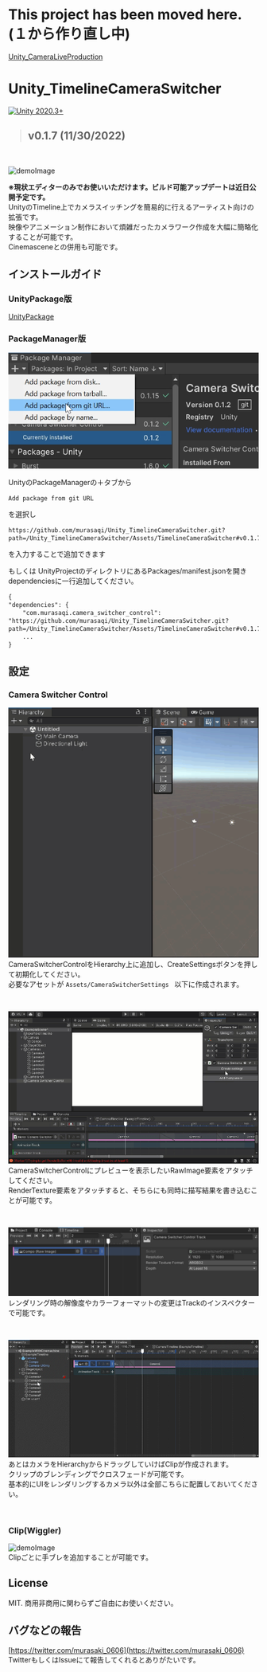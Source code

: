 # This project has been moved here.(１から作り直し中)
[Unity_CameraLiveProduction](https://github.com/murasaqi/Unity_CameraLiveProduction)


# Unity_TimelineCameraSwitcher
[![Unity 2020.3+](https://img.shields.io/badge/Unity-2020.3+-DCD0FF.svg?logo=unity&style=for-the-badge)](https://unity3d.com/jp/unity/qa/lts-releases?version=2020.3)

> ## v0.1.7 (11/30/2022)
> 
<!-- > - [UnityPackage](https://github.com/murasaqi/Unity_TimelineCameraSwitcher/releases/tag/v0.1.7)    -->
<br>

![demoImage](https://github.com/murasaqi/Unity_TimelineCameraSwitcher/blob/main/Docs/bandicam%202021-06-28%2002-02-49-927_1.gif)  

**※現状エディターのみでお使いいただけます。ビルド可能アップデートは近日公開予定です。**  
UnityのTimeline上でカメラスイッチングを簡易的に行えるアーティスト向けの拡張です。    
映像やアニメーション制作において煩雑だったカメラワーク作成を大幅に簡略化することが可能です。  
Cinemasceneとの併用も可能です。

## インストールガイド  
### UnityPackage版
[UnityPackage](https://github.com/murasaqi/Unity_TimelineCameraSwitcher/releases/tag/v0.1.7)

### PackageManager版
![demoImage](https://github.com/murasaqi/Unity_TimelineCameraSwitcher/blob/main/Docs/packageInstall.png)  

UnityのPackageManagerの＋タブから
```
Add package from git URL
```
を選択し
```
https://github.com/murasaqi/Unity_TimelineCameraSwitcher.git?path=/Unity_TimelineCameraSwitcher/Assets/TimelineCameraSwitcher#v0.1.7
```
を入力することで追加できます

もしくは
UnityProjectのディレクトリにあるPackages/manifest.jsonを開き  
dependenciesに一行追加してください。
```
{
"dependencies": {
    "com.murasaqi.camera_switcher_control": "https://github.com/murasaqi/Unity_TimelineCameraSwitcher.git?path=/Unity_TimelineCameraSwitcher/Assets/TimelineCameraSwitcher#v0.1.7",
    ...
}
```

## 設定

<!-- [Demo　(Youtube)](https://www.youtube.com/watch?v=i62Uwq011UI)　　 -->
<!-- ### Canvas -->
<!-- ![demoImage](https://github.com/murasaqi/Unity_TimelineCameraSwitcher/blob/main/Docs/AddTrack.gif)  
Canvasを作成しRawImage要素を作成します。 
MaterialにはShader Graph/Composite Shader をアタッチしてください。  
Example/PrefabディレクトリにPrefab化されたものを用意してあるのでSceneに配置して利用することが可能です。 -->
### Camera Switcher Control
![demoImage](https://github.com/murasaqi/Unity_TimelineCameraSwitcher/blob/main/Docs/addHierarchy.GIF)  
CameraSwitcherControlをHierarchy上に追加し、CreateSettingsボタンを押して初期化してください。  
必要なアセットが ```Assets/CameraSwitcherSettings ``` 以下に作成されます。

<br>

![demoImage](https://github.com/murasaqi/Unity_TimelineCameraSwitcher/blob/main/Docs/setTimeline.GIF)   
CameraSwitcherControlにプレビューを表示したいRawImage要素をアタッチしてください。  
RenderTexture要素をアタッチすると、そちらにも同時に描写結果を書き込むことが可能です。

<br>

![demoImage](https://github.com/murasaqi/Unity_TimelineCameraSwitcher/blob/main/Docs/trackInspector.jpg)  
レンダリング時の解像度やカラーフォーマットの変更はTrackのインスペクターで可能です。 

<br>

![demoImage](https://github.com/murasaqi/Unity_TimelineCameraSwitcher/blob/main/Docs/cameraDragToTrack.gif)  
あとはカメラをHierarchyからドラッグしていけばClipが作成されます。  
クリップのブレンディングでクロスフェードが可能です。  
基本的にUIをレンダリングするカメラ以外は全部こちらに配置しておいてください。  

<br>

### Clip(Wiggler)
![demoImage](https://github.com/murasaqi/Unity_TimelineCameraSwitcher/blob/main/Docs/clip_setting.gif)  
Clipごとに手ブレを追加することが可能です。

## License
MIT.
商用非商用に関わらずご自由にお使いください。


## バグなどの報告
[https://twitter.com/murasaki_0606](https://twitter.com/murasaki_0606)
TwitterもしくはIssueにて報告してくれるとありがたいです。
